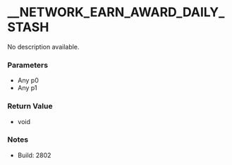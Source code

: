 # __NETWORK_EARN_AWARD_DAILY_STASH

No description available.

### Parameters
* Any p0
* Any p1

### Return Value
* void

### Notes
* Build: 2802

